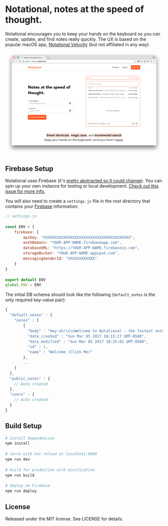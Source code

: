 # Notational, notes at the speed of thought.

Notational encourages you to keep your hands on the keyboard so you can create, update, and find notes really quickly. The UX is based on the popular macOS app, [Notational Velocity](http://notational.net/) (but not affiliated in any way).

![Notational screenshot](screenshot.png)

## Firebase Setup

Notational uses Firebase (it's [pretty abstracted so it could change](https://github.com/tmm/notational/blob/master/src/store/api.js)). You can spin up your own instance for testing or local development. [Check out this issue for more info.](https://github.com/tmm/notational/issues/3)

You will also need to create a `settings.js` file in the root directory that contains your [Firebase](https://firebase.google.com/) information:

```js
// settings.js

const ENV = {
	firebase: {
	    apiKey: "XXXXXXXXXXXXXXXXXXXXXXXXXXXXXXXXXXXXXXX",
	    authDomain: "YOUR-APP-NAME.firebaseapp.com",
	    databaseURL: "https://YOUR-APP-NAME.firebaseio.com",
	    storageBucket: "YOUR-APP-NAME.appspot.com",
	    messagingSenderId: "XXXXXXXXXXXX"
	}
}

export default ENV
global.ENV = ENV
```

The initial DB schema should look like the following (`default_notes` is the only required key-value pair):

```js
{
  "default_notes" : {
    "notes" : [
	    {
	      "body" : "Hey-oh!\n\nWelcome to Notational – the fastest note-taking app on the web.\n\nNotational makes it easy to keep your hands on the keyboard so you can do things like... type notes really quickly! (See *Useful Shortcuts* above.)\n\nAlso, no need to save your work as everything you type (in this box) is ~automagically~ saved.\n\n—Tom",
	      "date_created" : "Sun Mar 05 2017 18:15:27 GMT-0500",
	      "date_modified" : "Sun Mar 05 2017 18:25:02 GMT-0500",
	      "id" : 1,
	      "name" : "Welcome (Click Me)"
	    },
	    ...
    ]
  },
  "public_notes" : {
  	// Auto created
  },
  "users" : {
  	// Auto created
  }
}
```

## Build Setup

``` bash
# install dependencies
npm install

# serve with hot reload at localhost:8080
npm run dev

# build for production with minification
npm run build

# deploy on Firebase
npm run deploy
```

## License

Released under the MIT license. See LICENSE for details.
